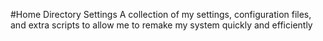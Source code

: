 #Home Directory Settings
A collection of my settings, configuration files, and extra scripts to allow me to remake my system quickly and efficiently
